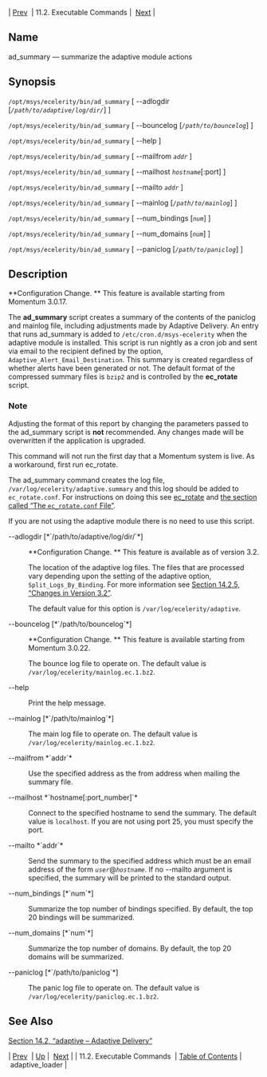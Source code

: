 | [Prev](exe.commands.details)  | 11.2. Executable Commands |  [Next](executable.adaptive_loader.php) |

<a name="executable.ad_summary"></a>
## Name

ad_summary — summarize the adaptive module actions

## Synopsis

`/opt/msys/ecelerity/bin/ad_summary` [ --adlogdir [*`/path/to/adaptive/log/dir/`*] ]

`/opt/msys/ecelerity/bin/ad_summary` [ --bouncelog [*`/path/to/bouncelog`*] ]

`/opt/msys/ecelerity/bin/ad_summary` [ --help ]

`/opt/msys/ecelerity/bin/ad_summary` [ --mailfrom *`addr`* ]

`/opt/msys/ecelerity/bin/ad_summary` [ --mailhost *`hostname`*[:port] ]

`/opt/msys/ecelerity/bin/ad_summary` [ --mailto *`addr`* ]

`/opt/msys/ecelerity/bin/ad_summary` [ --mainlog [*`/path/to/mainlog`*] ]

`/opt/msys/ecelerity/bin/ad_summary` [ --num_bindings [*`num`*] ]

`/opt/msys/ecelerity/bin/ad_summary` [ --num_domains [*`num`*] ]

`/opt/msys/ecelerity/bin/ad_summary` [ --paniclog [*`/path/to/paniclog`*] ]

<a name="idp12898256"></a>
## Description

**Configuration Change. ** This feature is available starting from Momentum 3.0.17.

The **ad_summary** script creates a summary of the contents of the paniclog and mainlog file, including adjustments made by Adaptive Delivery. An entry that runs ad_summary is added to `/etc/cron.d/msys-ecelerity` when the adaptive module is installed. This script is run nightly as a cron job and sent via email to the recipient defined by the option, `Adaptive_Alert_Email_Destination`. This summary is created regardless of whether alerts have been generated or not. The default format of the compressed summary files is `bzip2` and is controlled by the **ec_rotate** script.

### Note

Adjusting the format of this report by changing the parameters passed to the ad_summary script is **not** recommended. Any changes made will be overwritten if the application is upgraded.

This command will not run the first day that a Momentum system is live. As a workaround, first run ec_rotate.

The ad_summary command creates the log file, `/var/log/ecelerity/adaptive.summary` and this log should be added to `ec_rotate.conf`. For instructions on doing this see [ec_rotate](executable.ec_rotate "ec_rotate") and [the section called “The `ec_rotate.conf` File”](executable.ec_rotate.php#ec_rotate.conf "The ec_rotate.conf File").

If you are not using the adaptive module there is no need to use this script.

<dl className="variablelist">

<dt>--adlogdir [*`/path/to/adaptive/log/dir/`*]</dt>

<dd>

**Configuration Change. ** This feature is available as of version 3.2.

The location of the adaptive log files. The files that are processed vary depending upon the setting of the adaptive option, `Split_Logs_By_Binding`. For more information see [Section 14.2.5, “Changes in Version 3.2”](modules.adaptive#modules.adaptive.options.3.2 "14.2.5. Changes in Version 3.2").

The default value for this option is `/var/log/ecelerity/adaptive`.

</dd>

<dt>--bouncelog [*`/path/to/bouncelog`*]</dt>

<dd>

**Configuration Change. ** This feature is available starting from Momentum 3.0.22.

The bounce log file to operate on. The default value is `/var/log/ecelerity/mainlog.ec.1.bz2`.

</dd>

<dt>--help</dt>

<dd>

Print the help message.

</dd>

<dt>--mainlog [*`/path/to/mainlog`*]</dt>

<dd>

The main log file to operate on. The default value is `/var/log/ecelerity/mainlog.ec.1.bz2`.

</dd>

<dt>--mailfrom *`addr`*</dt>

<dd>

Use the specified address as the from address when mailing the summary file.

</dd>

<dt>--mailhost *`hostname[:port_number]`*</dt>

<dd>

Connect to the specified hostname to send the summary. The default value is `localhost`. If you are not using port 25, you must specify the port.

</dd>

<dt>--mailto *`addr`*</dt>

<dd>

Send the summary to the specified address which must be an email address of the form *`user`*@*`hostname`*. If no --mailto argument is specified, the summary will be printed to the standard output.

</dd>

<dt>--num_bindings [*`num`*]</dt>

<dd>

Summarize the top number of bindings specified. By default, the top 20 bindings will be summarized.

</dd>

<dt>--num_domains [*`num`*]</dt>

<dd>

Summarize the top number of domains. By default, the top 20 domains will be summarized.

</dd>

<dt>--paniclog [*`/path/to/paniclog`*]</dt>

<dd>

The panic log file to operate on. The default value is `/var/log/ecelerity/paniclog.ec.1.bz2`.

</dd>

</dl>

<a name="idp12940512"></a>
## See Also

[Section 14.2, “adaptive – Adaptive Delivery”](modules.adaptive "14.2. adaptive – Adaptive Delivery")

| [Prev](exe.commands.details)  | [Up](exe.commands.details.php) |  [Next](executable.adaptive_loader.php) |
| 11.2. Executable Commands  | [Table of Contents](index) |  adaptive_loader |
